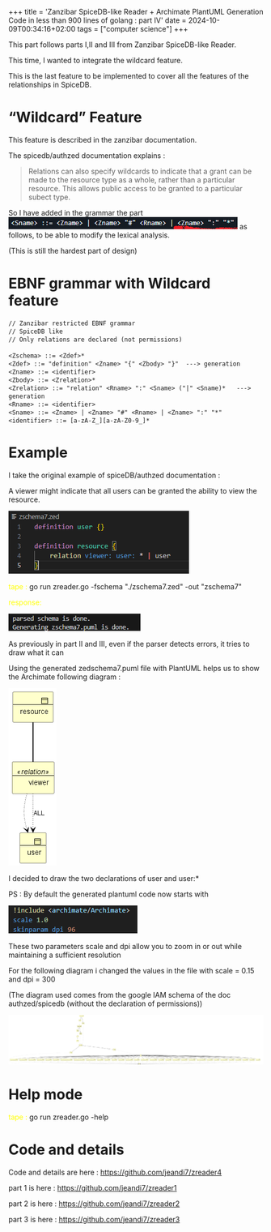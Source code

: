 +++
title = 'Zanzibar SpiceDB-like Reader +  Archimate PlantUML Generation Code  in less than 900 lines of golang : part IV'
date = 2024-10-09T00:34:16+02:00
tags = ["computer science"]
+++

This part follows parts I,II and III from Zanzibar SpiceDB-like Reader.

This time, I wanted to integrate the wildcard  feature. 

This is the last feature to be implemented to cover all the features of the relationships in SpiceDB.

# “Wildcard” Feature

This feature is described in the zanzibar documentation.

The spicedb/authzed documentation explains :

> Relations can also specify wildcards to indicate that a grant can be made to the resource type as a whole, rather than a particular resource. 
> This allows public access to be granted to a particular subect type.

So I have added in the grammar the part  ![zname](./images/znamePart.png) as follows, to be able to modify the lexical analysis.

(This is still the hardest part of design)

# EBNF grammar with Wildcard feature

```
// Zanzibar restricted EBNF grammar
// SpiceDB like
// Only relations are declared (not permissions)

<Zschema> ::= <Zdef>*
<Zdef> ::= "definition" <Zname> "{" <Zbody> "}"  ---> generation
<Zname> ::= <identifier>
<Zbody> ::= <Zrelation>*
<Zrelation> ::= "relation" <Rname> ":" <Sname> ("|" <Sname)*   ---> generation 
<Rname> ::= <identifier> 
<Sname> ::= <Zname> | <Zname> "#" <Rname> | <Zname> ":" "*"
<identifier> ::= [a-zA-Z_][a-zA-Z0-9_]*

```

# Example

I take the original example of spiceDB/authzed documentation :

A viewer might indicate that all users can be granted the ability to view the resource.

![zschema](./images/zschema7zed.png)


<span style="color:yellow">tape :</span> go run zreader.go -fschema "./zschema7.zed" -out "zschema7"

<span style="color:yellow">response: </span>

![response](images/resp1.png)


As previously in part II and III, even if the parser detects errors, it tries to draw what it can


Using the generated zedschema7.puml file with PlantUML helps us to show the Archimate following diagram :

![example](images/zschema7.png)

I decided to draw the two declarations of user and user:*

PS : By default the generated plantuml code now starts with

![param](images/plantUMLparam.png)

These two parameters scale and dpi allow you to zoom in or out while maintaining a sufficient resolution

For the following diagram i changed the values in the file with scale = 0.15 and dpi = 300

(The diagram used comes from the google IAM schema of the doc authzed/spicedb (without the declaration of permissions))

![example_schema_8](images/zschema8_2.png)



# Help mode

<span style="color:yellow">tape :</span> go run zreader.go -help

# Code and details 

Code and details are here : https://github.com/jeandi7/zreader4

part 1 is here : https://github.com/jeandi7/zreader1

part 2 is here : https://github.com/jeandi7/zreader2

part 3 is here : https://github.com/jeandi7/zreader3

